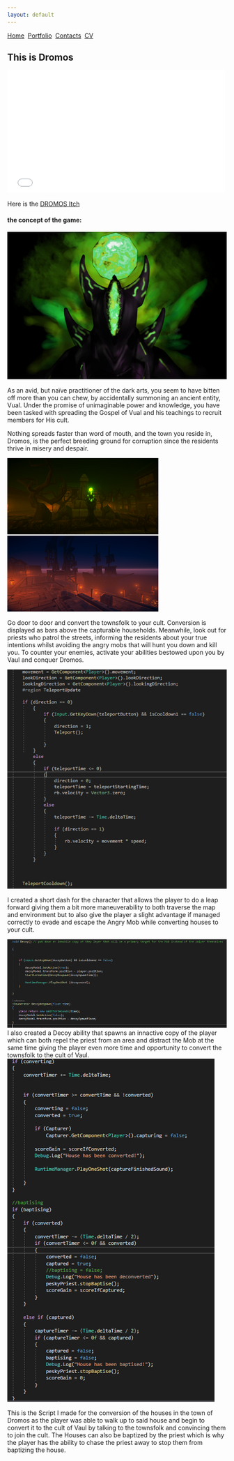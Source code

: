 ```yaml
---
layout: default
---
```


[Home](./)&nbsp;&nbsp;[Portfolio](./portfolio.html)&nbsp;&nbsp;[Contacts](./Contacts.html)&nbsp;&nbsp;[CV](./CV.html)


## This is Dromos

<div>
<iframe width="500" height="281" src="//www.youtube.com/embed/hVF-8pwqSuU" frameborder="0" allowfullscreen=""></iframe>
</div>

Here is the [DROMOS Itch](https://rchi.itch.io/dromos)

#### the concept of the game:

<img src="Images/Cultist.png" alt="Cultist">

As an avid, but naïve practitioner of the dark arts, you seem to have bitten off more than you can chew, by accidentally summoning an ancient entity, Vual. Under the promise of unimaginable power and knowledge, you have been tasked with spreading the Gospel of Vual and his teachings to recruit members for His cult.


 Nothing spreads faster than word of mouth, and the town you reside in, Dromos, is the perfect breeding ground for corruption since the residents thrive in misery and despair. 

<img src="Images/Trees.png" alt="Trees"><img src="Images/Docks.png" alt="Docks">

Go door to door and convert the townsfolk to your cult. Conversion is displayed as bars above the capturable households. Meanwhile, look out for priests who patrol the streets, informing the residents about your true intentions whilst avoiding the angry mobs that will hunt you down and kill you. To counter your enemies, activate your abilities bestowed upon you by Vaul and conquer Dromos.

<img src="Images/Dash.PNG" alt="Dash">

I created a short dash for the character that allows the player to do a leap forward giving them a bit more maneuverability to both traverse the map and environment but to also give the player a slight advantage if managed correctly to evade and escape the Angry Mob while converting houses to your cult. 

<img src="Images/Decoy.PNG" alt="Decoy">
I also created a Decoy ability that spawns an innactive copy of the player which can both repel the priest from an area and distract the Mob at the same time giving the player even more time and opportunity to convert the townsfolk to the cult of Vaul.

<img src="Images/Convert.PNG" alt="Convert">

This is the Script I made for the conversion of the houses in the town of Dromos as the player was able to walk up to said house and begin to convert it to the cult of Vaul by talking to the townsfolk and convincing them to join the cult. The Houses can also be baptized by the priest which is why the player has the ability to chase the priest away to stop them from baptizing the house.